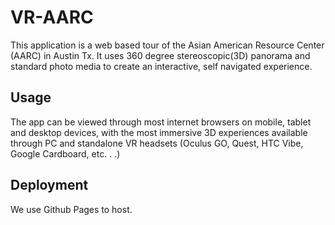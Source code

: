 # VR-AARC
 This application is a web based tour of the Asian American Resource Center (AARC) in Austin Tx. It uses 360 degree stereoscopic(3D) panorama and standard photo media to create an interactive, self navigated experience.

## Usage

The app can be viewed through most internet browsers on mobile, tablet and desktop devices, with the most immersive 3D experiences available through PC and standalone VR headsets (Oculus GO, Quest, HTC Vibe, Google Cardboard, etc. . .)

## Deployment

We use Github Pages to host.
